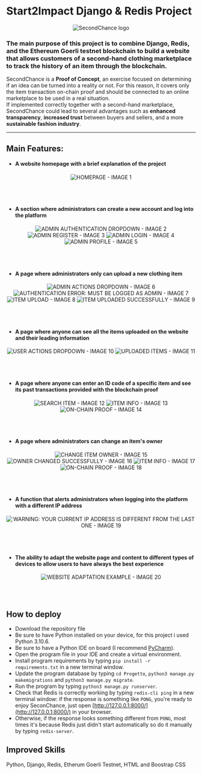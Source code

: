 # Start2Impact Django & Redis Project

<p align="center">
    <img src="Progetto/api/static/icons/logo1.png" alt="SecondChance logo">
</p>

### The main purpose of this project is to combine __Django__, __Redis__, and the __Ethereum Goerli testnet blockchain__ to build a website that allows customers of a second-hand clothing marketplace to track the history of an item through the blockchain.

SecondChance is a __Proof of Concept__, an exercise focused on determining if an idea can be turned into a reality or not. For this reason, it covers only the item transaction on-chain proof and should be connected to an online marketplace to be used in a real situation. 
<br>
If implemented correctly together with a second-hand marketplace, SecondChance could lead to several advantages such as __enhanced transparency__, __increased trust__ between buyers and sellers, and a more __sustainable fashion industry__.
<hr/>



## Main Features:

- #### A website homepage with a brief explanation of the project
<p align="center">
    <img src="images/1.png" alt="HOMEPAGE - IMAGE 1">
</p>
<br><br>


- #### A section where administrators can create a new account and log into the platform
<p align="center">
    <img src="images/2.png" alt="ADMIN AUTHENTICATION DROPDOWN - IMAGE 2">
    <img src="images/3.png" alt="ADMIN REGISTER - IMAGE 3">
    <img src="images/4.png" alt="ADMIN LOGIN - IMAGE 4">
    <img src="images/5.png" alt="ADMIN PROFILE - IMAGE 5">
</p>
<br><br>


- #### A page where administrators only can upload a new clothing item
<p align="center">
    <img src="images/6.png" alt="ADMIN ACTIONS DROPDOWN - IMAGE 6">
    <img src="images/7.png" alt="AUTHENTICATION ERROR: MUST BE LOGGED AS ADMIN - IMAGE 7">
    <img src="images/8.png" alt="ITEM UPLOAD - IMAGE 8">
    <img src="images/9.png" alt="ITEM UPLOADED SUCCESSFULLY - IMAGE 9">
</p>
<br><br>


- #### A page where anyone can see all the items uploaded on the website and their leading information
<p align="center">
    <img src="images/10.png" alt="USER ACTIONS DROPDOWN - IMAGE 10">
    <img src="images/11.png" alt="UPLOADED ITEMS - IMAGE 11">
</p>
<br><br>


- #### A page where anyone can enter an ID code of a specific item and see its past transactions provided with the blockchain proof 
<p align="center">
    <img src="images/12.png" alt="SEARCH ITEM - IMAGE 12">
    <img src="images/13.png" alt="ITEM INFO - IMAGE 13">
    <img src="images/14.png" alt="ON-CHAIN PROOF - IMAGE 14">
</p>
<br><br>


- #### A page where administrators can change an item's owner
<p align="center">
    <img src="images/15.png" alt="CHANGE ITEM OWNER - IMAGE 15">
    <img src="images/16.png" alt="OWNER CHANGED SUCCESSFULLY - IMAGE 16">
    <img src="images/17.png" alt="ITEM INFO - IMAGE 17">
    <img src="images/18.png" alt="ON-CHAIN PROOF - IMAGE 18">
</p>
<br><br>


- #### A function that alerts administrators when logging into the platform with a different IP address
<p align="center">
    <img src="images/19.png" alt="WARNING: YOUR CURRENT IP ADDRESS IS DIFFERENT FROM THE LAST ONE - IMAGE 19">
</p>
<br><br>


- #### The ability to adapt the website page and content to different types of devices to allow users to have always the best experience
<p align="center">
    <img src="images/20.png" alt="WEBSITE ADAPTATION EXAMPLE - IMAGE 20">
</p>
<br><br>



## How to deploy

- Download the repository file 
- Be sure to have Python installed on your device, for this project i used Python 3.10.6.
- Be sure to have a Python IDE on board (I recommend [PyCharm](https://www.jetbrains.com/pycharm/)).
- Open the program file in your IDE and create a virtual environment.
- Install program requirements by typing `pip install -r requirements.txt` in a new terminal window.
- Update the program database by typing `cd Progetto`, `python3 manage.py makemigrations` and `python3 manage.py migrate`.
- Run the program by typing `python3 manage.py runserver`.
- Check that Redis is correctly working by typing `redis-cli ping` in a new terminal window: if the response is something like `PONG`, you're ready to enjoy SeconChance, just open [http://127.0.0.1:8000/](http://127.0.0.1:8000/) in your browser.
- Otherwise, if the response  looks something different from `PONG`, most times it's because Redis just didn't start automatically so do it manually by typing `redis-server`.



## Improved Skills
Python, Django, Redis, Etherum Goerli Testnet, HTML and Boostrap CSS
